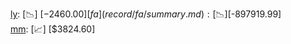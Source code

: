 [ly](record/ly/summary.md): [📉] [$-2460.00]  
[fa](record/fa/summary.md): [📉] [$-897919.99]  
[mm](record/mm/summary.md): [📈] [$3824.60]  
